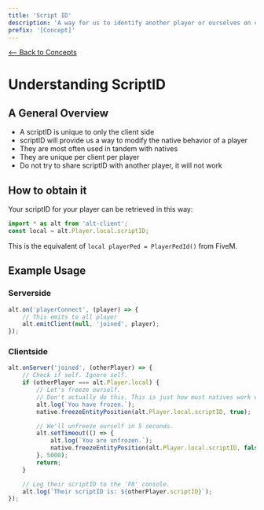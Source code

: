 ```yaml
---
title: 'Script ID'
description: 'A way for us to identify another player or ourselves on client-side.'
prefix: '[Concept]'
---
```


[<-- Back to Concepts](./index.md)

# Understanding ScriptID

## A General Overview

-   A scriptID is unique to only the client side
-   scriptID will provide us a way to modify the native behavior of a player
-   They are most often used in tandem with natives
-   They are unique per client per player
-   Do not try to share scriptID with another player, it will not work

## How to obtain it

Your scriptID for your player can be retrieved in this way:

```js
import * as alt from 'alt-client';
const local = alt.Player.local.scriptID;
```

This is the equivalent of `local playerPed = PlayerPedId()` from FiveM.

## Example Usage

### Serverside

```js
alt.on('playerConnect', (player) => {
    // This emits to all player
    alt.emitClient(null, 'joined', player);
});
```

### Clientside

```js
alt.onServer('joined', (otherPlayer) => {
    // Check if self. Ignore self.
    if (otherPlayer === alt.Player.local) {
        // Let's freeze ourself.
        // Don't actually do this. This is just how most natives work with scriptID.
        alt.log(`You have frozen.`);
        native.freezeEntityPosition(alt.Player.local.scriptID, true);

        // We'll unfreeze ourself in 5 seconds.
        alt.setTimeout(() => {
            alt.log(`You are unfrozen.`);
            native.freezeEntityPosition(alt.Player.local.scriptID, false);
        }, 5000);
        return;
    }

    // Log their scriptID to the 'F8' console.
    alt.log(`Their scriptID is: ${otherPlayer.scriptID}`);
});
```
